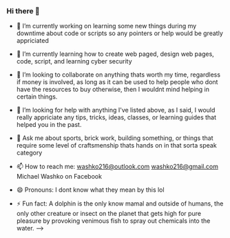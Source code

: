 ### Hi there 👋

<!--
**WormWashko3300330/WormWashko3300330** is a ✨ _special_ ✨ repository because its `README.md` (this file) appears on your GitHub profile.

Here are some ideas to get you started:
-->
- 🔭 I’m currently working on learning some new things during my downtime about code or scripts so any pointers or help would be greatly appriciated

- 🌱 I’m currently learning how to create web paged, design web pages, code, script, and learning cyber security

- 👯 I’m looking to collaborate on anything thats worth my time, regardless if money is involved, as long as it can be used to help people who dont have the resources to buy otherwise, then I wouldnt mind helping in certain things.

- 🤔 I’m looking for help with anything I've listed above, as I said, I would really appriciate any tips, tricks, ideas, classes, or learning guides that helped you in the past.

- 💬 Ask me about sports, brick work, building something, or things that require some level of craftsmenship thats hands on in that sorta speak category

- 📫 How to reach me: washko216@outlook.com  washko216@gmail.com   Michael Washko on Facebook 

- 😄 Pronouns: I dont know what they mean by this lol

- ⚡ Fun fact: A dolphin is the only know mamal and outside of humans, the only other creature or insect on the planet that gets high for pure pleasure by provoking venimous fish to spray out chemicals into the water. 
-->
